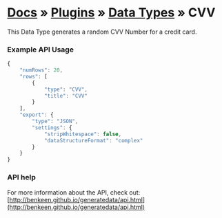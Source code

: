 # [Docs](../../../../../docs/README.md) &raquo; [Plugins](../../README.md) &raquo; [Data Types](../README.md) &raquo; CVV

This Data Type generates a random CVV Number for a credit card.

### Example API Usage

```javascript
{
    "numRows": 20,
    "rows": [
        {
            "type": "CVV",
            "title": "CVV"
        }
    ],
    "export": {
        "type": "JSON",
        "settings": {
            "stripWhitespace": false,
            "dataStructureFormat": "complex"
        }
    }
}
```
 
### API help

For more information about the API, check out:
[http://benkeen.github.io/generatedata/api.html](http://benkeen.github.io/generatedata/api.html)
